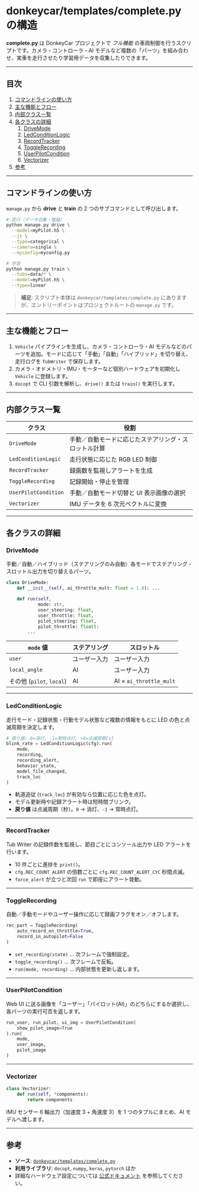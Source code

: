 # donkeycar/templates/complete.py の構造

**complete.py** は DonkeyCar プロジェクトで *フル機能* の車両制御を行うスクリプトです。カメラ・コントローラ・AI モデルなど複数の「パーツ」を組み合わせ、実車を走行させたり学習用データを収集したりできます。

---

## 目次

1. [コマンドラインの使い方](#コマンドラインの使い方)
2. [主な機能とフロー](#主な機能とフロー)
3. [内部クラス一覧](#内部クラス一覧)
4. [各クラスの詳細](#各クラスの詳細)
   1. [DriveMode](#drivemode)
   2. [LedConditionLogic](#ledconditionlogic)
   3. [RecordTracker](#recordtracker)
   4. [ToggleRecording](#togglerecording)
   5. [UserPilotCondition](#userpilotcondition)
   6. [Vectorizer](#vectorizer)
5. [参考](#参考)

---

## コマンドラインの使い方

`manage.py` から **drive** と **train** の 2 つのサブコマンドとして呼び出します。

```bash
# 走行（データ収集・推論）
python manage.py drive \
  --model=myPilot.h5 \
  --js \
  --type=categorical \
  --camera=single \
  --myconfig=myconfig.py

# 学習
python manage.py train \
  --tubs=data/* \
  --model=myPilot.h5 \
  --type=linear
```

> **補足**: スクリプト本体は `donkeycar/templates/complete.py` にありますが、エントリーポイントはプロジェクトルートの `manage.py` です。

---

## 主な機能とフロー

1. `Vehicle` パイプラインを生成し、カメラ・コントローラ・AI モデルなどのパーツを追加。モードに応じて「手動」「自動」「ハイブリッド」を切り替え、走行ログを `TubWriter` で保存します。
2. カメラ・オドメトリ・IMU・モーターなど個別ハードウェアを初期化し `Vehicle` に登録します。
3. `docopt` で CLI 引数を解析し、`drive()` または `train()` を実行します。

---

## 内部クラス一覧

| クラス                  | 役割                         |
| -------------------- | -------------------------- |
| `DriveMode`          | 手動／自動モードに応じたステアリング・スロットル計算 |
| `LedConditionLogic`  | 走行状態に応じた RGB LED 制御        |
| `RecordTracker`      | 録画数を監視しアラートを生成             |
| `ToggleRecording`    | 記録開始・停止を管理                 |
| `UserPilotCondition` | 手動／自動モード切替と UI 表示画像の選択     |
| `Vectorizer`         | IMU データを 6 次元ベクトルに変換       |

---

## 各クラスの詳細

### DriveMode

手動／自動／ハイブリッド（ステアリングのみ自動）各モードでステアリング・スロットル出力を切り替えるパーツ。

```python
class DriveMode:
    def __init__(self, ai_throttle_mult: float = 1.0): ...

    def run(self,
            mode: str,
            user_steering: float,
            user_throttle: float,
            pilot_steering: float,
            pilot_throttle: float):
        ...
```

| `mode` 値               | ステアリング | スロットル                   |
| ---------------------- | ------ | ----------------------- |
| `user`                 | ユーザー入力 | ユーザー入力                  |
| `local_angle`          | AI     | ユーザー入力                  |
| その他 (`pilot`, `local`) | AI     | AI × `ai_throttle_mult` |

---

### LedConditionLogic

走行モード・記録状態・行動モデル状態など複数の情報をもとに LED の色と点滅周期を決定します。

```python
# 戻り値: 0=消灯, -1=常時点灯, >0=点滅周期[s]
blink_rate = LedConditionLogic(cfg).run(
    mode,
    recording,
    recording_alert,
    behavior_state,
    model_file_changed,
    track_loc
)
```

- 軌道追従 (`track_loc`) が有効なら位置に応じた色を点灯。
- モデル更新時や記録アラート時は短時間ブリンク。
- **戻り値** は点滅周期（秒）。`0` → 消灯、`-1` → 常時点灯。

---

### RecordTracker

Tub Writer の記録件数を監視し、節目ごとにコンソール出力や LED アラートを行います。

- 10 件ごとに進捗を `print()`。
- `cfg.REC_COUNT_ALERT` の倍数ごとに `cfg.REC_COUNT_ALERT_CYC` 秒間点滅。
- `force_alert` が立つと次回 `run` で即座にアラート発動。

---

### ToggleRecording

自動／手動モードやユーザー操作に応じて録画フラグをオン／オフします。

```python
rec_part = ToggleRecording(
    auto_record_on_throttle=True,
    record_in_autopilot=False
)
```

- `set_recording(state)` … 次フレームで強制設定。
- `toggle_recording()` … 次フレームで反転。
- `run(mode, recording)` … 内部状態を更新し返します。

---

### UserPilotCondition

Web UI に送る画像を「ユーザー」「パイロット(AI)」のどちらにするか選択し、各パーツの実行可否を返します。

```python
run_user, run_pilot, ui_img = UserPilotCondition(
    show_pilot_image=True
).run(
    mode,
    user_image,
    pilot_image
)
```

---

### Vectorizer

```python
class Vectorizer:
    def run(self, *components):
        return components
```

IMU センサー 6 軸出力（加速度 3 + 角速度 3）を 1 つのタプルにまとめ、AI モデルへ渡します。

---

## 参考

- **ソース**: [`donkeycar/templates/complete.py`](../../donkeycar/templates/complete.py)
- **利用ライブラリ**: `docopt`, `numpy`, `keras`, `pytorch` ほか
- 詳細なハードウェア設定については [公式ドキュメント](https://docs.donkeycar.com) を参照してください。

